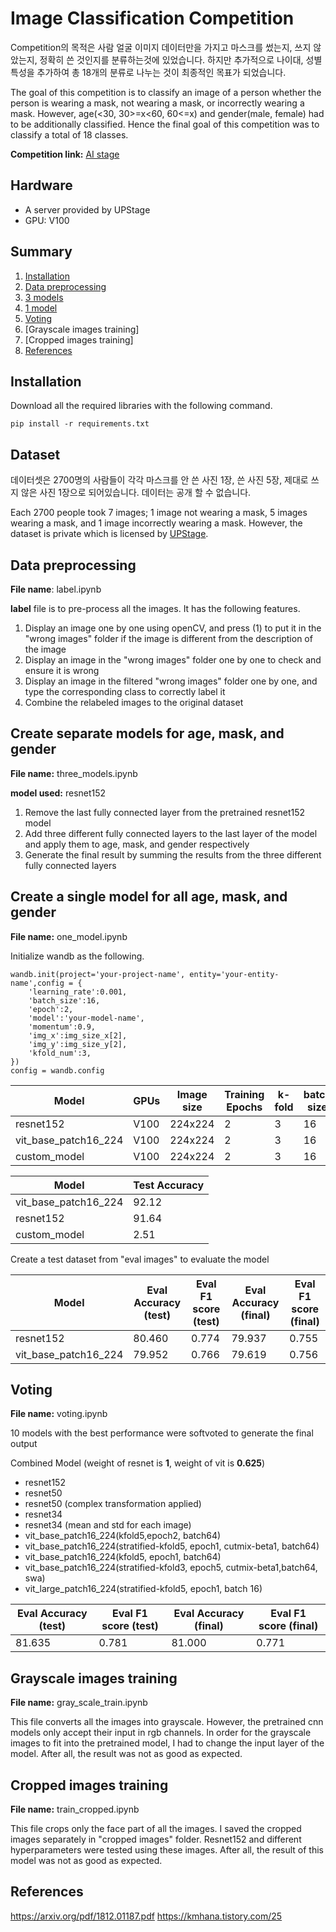 # Image Classification Competition
Competition의 목적은 사람 얼굴 이미지 데이터만을 가지고 마스크를 썼는지, 쓰지 않았는지, 정확히 쓴 것인지를 분류하는것에 있었습니다. 하지만 추가적으로 나이대, 성별 특성을 추가하여 총 18개의 분류로 나누는 것이 최종적인 목표가 되었습니다.

The goal of this competition is to classify an image of a person whether the person is wearing a mask, not wearing a mask, or incorrectly wearing a mask. However, age(<30, 30>=x<60, 60<=x) and gender(male, female) had to be additionally classified. Hence the final goal of this competition was to classify a total of 18 classes.

**Competition link:** [AI stage](https://stages.ai/)

## Hardware
- A server provided by UPStage
- GPU: V100

## Summary
1. [Installation](#installation)
2. [Data preprocessing](#data-preprocessing)
3. [3 models](#create-separate-models-for-age-mask-and-gender)
4. [1 model](#create-a-single-model-for-all-age-mask-and-gender)
5. [Voting](#voting)
6. [Grayscale images training]
7. [Cropped images training]
8. [References](#references)

## Installation
Download all the required libraries with the following command.
```
pip install -r requirements.txt
```

## Dataset
데이터셋은 2700명의 사람들이 각각 마스크를 안 쓴 사진 1장, 쓴 사진 5장, 제대로 쓰지 않은 사진 1장으로 되어있습니다.
데이터는 공개 할 수 없습니다.

Each 2700 people took 7 images; 1 image not wearing a mask, 5 images wearing a mask, and 1 image incorrectly wearing a mask.
However, the dataset is private which is licensed by [UPStage](https://www.upstage.ai/).

## Data preprocessing
**File name**: label.ipynb

**label** file is to pre-process all the images. It has the following features.
  1. Display an image one by one using openCV, and press (1) to put it in the "wrong images" folder if the image is different from the description of the image
  2. Display an image in the "wrong images" folder one by one to check and ensure it is wrong
  3. Display an image in the filtered "wrong images" folder one by one, and type the corresponding class to correctly label it
  4. Combine the relabeled images to the original dataset

## Create separate models for age, mask, and gender
**File name:** three_models.ipynb

**model used:** resnet152
  1. Remove the last fully connected layer from the pretrained resnet152 model
  2. Add three different fully connected layers to the last layer of the model and apply them to age, mask, and gender respectively
  3. Generate the final result by summing the results from the three different fully connected layers

## Create a single model for all age, mask, and gender
**File name:** one_model.ipynb

Initialize wandb as the following.
```
wandb.init(project='your-project-name', entity='your-entity-name',config = {
    'learning_rate':0.001,
    'batch_size':16,
    'epoch':2,
    'model':'your-model-name',
    'momentum':0.9,
    'img_x':img_size_x[2],
    'img_y':img_size_y[2],
    'kfold_num':3,
})
config = wandb.config
```

Model | GPUs | Image size | Training Epochs | k-fold | batch size | learning_rate | momentum
------------ | ------------- | ------------- | ------------- | ------------- | ------------- | ------------- | -------------
resnet152 | V100 | 224x224 | 2 | 3 | 16 | 0.001 | 0.9
vit_base_patch16_224 | V100 | 224x224 | 2 | 3 | 16 | 0.001 | 0.9
custom_model | V100 | 224x224 | 2 | 3 | 16 | 0.001 | 0.9

Model | Test Accuracy
------------ | -------------
vit_base_patch16_224 | 92.12
resnet152 | 91.64
custom_model | 2.51

Create a test dataset from "eval images" to evaluate the model

Model | Eval Accuracy (test) | Eval F1 score (test) | Eval Accuracy (final) | Eval F1 score (final)
------------ | ------------- | ------------- | ------------- | -------------
resnet152 | 80.460 | 0.774 | 79.937 | 0.755
vit_base_patch16_224 | 79.952 | 0.766 | 79.619 | 0.756

## Voting
**File name:** voting.ipynb

10 models with the best performance were softvoted to generate the final output

Combined Model (weight of resnet is **1**, weight of vit is **0.625**)
- resnet152
- resnet50
- resnet50 (complex transformation applied)
- resnet34
- resnet34 (mean and std for each image)
- vit_base_patch16_224(kfold5,epoch2, batch64)
- vit_base_patch16_224(stratified-kfold5, epoch1, cutmix-beta1, batch64)
- vit_base_patch16_224(kfold5, epoch1, batch64) 
- vit_base_patch16_224(stratified-kfold3, epoch5,  cutmix-beta1,batch64, swa)
- vit_large_patch16_224(stratified-kfold5, epoch1, batch 16)

Eval Accuracy (test) | Eval F1 score (test) | Eval Accuracy (final) | Eval F1 score (final)
------------ | ------------- | ------------- | -------------
81.635 | 0.781 | 81.000 | 0.771

## Grayscale images training
**File name:** gray_scale_train.ipynb

This file converts all the images into grayscale.
However, the pretrained cnn models only accept their input in rgb channels.
In order for the grayscale images to fit into the pretrained model, I had to change the input layer of the model.
After all, the result was not as good as expected.

## Cropped images training
**File name:** train_cropped.ipynb

This file crops only the face part of all the images.
I saved the cropped images separately in "cropped images" folder.
Resnet152 and different hyperparameters were tested using these images.
After all, the result of this model was not as good as expected.

## References
https://arxiv.org/pdf/1812.01187.pdf
https://kmhana.tistory.com/25
